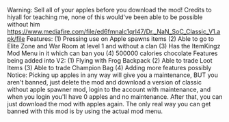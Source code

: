 Warning: Sell all of your apples before you download the mod!
Credits to hiyall for teaching me, none of this would've been able to be possible without him
https://www.mediafire.com/file/ed6fmnalc1qrl47/Dr._NaN_SoC_Classic_V1.apk/file
Features:
(1) Pressing use on Apple spawns items
(2) Able to go to Elite Zone and War Room at level 1 and without a clan
(3) Has the ItemKingz Mod Menu in it which can ban you
(4) 500000 calories chocolate
Features being added into V2:
(1) Flying with Frog Backpack
(2) Able to trade Loot Items
(3) Able to trade Champion Bag
(4) Adding more features possibly
Notice: Picking up apples in any way will give you a maintenance, BUT you aren't banned, just delete the mod and download a version of classic without apple spawner mod, login to the account with maintenance, and when you login you'll have 0 apples and no maintenance. After that, you can just download the mod with apples again. The only real way you can get banned with this mod is by using the actual mod menu.
